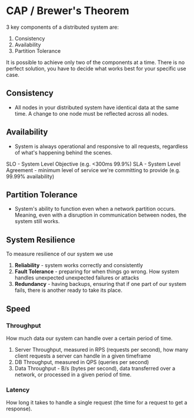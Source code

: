 # CAP / Brewer's Theorem
3 key components of a distributed system are:
1. Consistency
2. Availability
3. Partition Tolerance

It is possible to achieve only two of the components at a time. There is no perfect solution, you have to decide what works best for your specific use case.
## Consistency
- All nodes in your distributed system have identical data at the same time. A change to one node must be reflected across all nodes. 
## Availability
- System is always operational and responsive to all requests, regardless of what's happening behind the scenes.

SLO - System Level Objective (e.g. <300ms 99.9%)
SLA - System Level Agreement - minimum level of service we're committing to provide (e.g. 99.99% availability)
## Partition Tolerance
- System's ability to function even when a network partition occurs. Meaning, even with a disruption in communication between nodes, the system still works.



## System Resilience
To measure resilience of our system we use 
1. **Reliability** - system works correctly and consistently
2. **Fault Tolerance** - preparing for when things go wrong. How system handles unexpected unexpected failures or attacks
3. **Redundancy** - having backups, ensuring that if one part of our system fails, there is another ready to take its place.

## Speed
### Throughput
How much data our system can handle over a certain period of time.
1. Server Throughput, measured in RPS (requests per second), how many client requests a server can handle in a given timeframe
2. DB Throughput, measured in QPS (queries per second)
3. Data Throughput - B/s (bytes per second), data transferred over a network, or processed in a given period of time.
### Latency
How long it takes to handle a single request (the time for a request to get a response).
